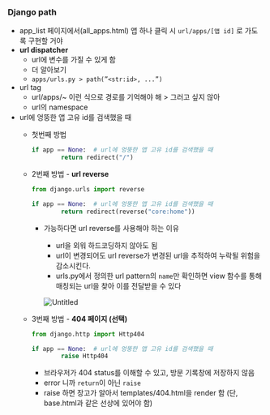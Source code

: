 ### Django path

- app_list 페이지에서(all_apps.html) 앱 하나 클릭 시 `url/apps/[앱 id]` 로 가도록 구현할 거야
- **url dispatcher**
    - url에 변수를 가질 수 있게 함
    - 더 알아보기
    - `apps/urls.py > path(”<str:id>, ...”)`
- url tag
    - url/apps/~ 이런 식으로 경로를 기억해야 해 > 그러고 싶지 않아
    - url의 namespace
- url에 엉뚱한 앱 고유 id를 검색했을 때
    - 첫번째 방법
        
        ```python
        if app == None:  # url에 엉뚱한 앱 고유 id를 검색했을 때
                return redirect("/")
        ```
        
    
    - 2번째 방법 - **url reverse**
        
        ```python
        from django.urls import reverse
        
        if app == None:  # url에 엉뚱한 앱 고유 id를 검색했을 때
                return redirect(reverse("core:home"))
        ```
        
        - 가능하다면 url reverse를 사용해야 하는 이유
            - url을 외워 하드코딩하지 않아도 됨
            - url이 변경되어도 url reverse가 변경된 url을 추적하여 누락될 위험을 감소시킨다.
            - urls.py에서 정의한 url pattern의 `name`만 확인하면 view 함수를 통해 매칭되는 url을 찾아 이를 전달받을 수 있다
            
            ![Untitled](https://user-images.githubusercontent.com/83692497/162882052-78e00b1f-6490-49cd-b087-242e5013030e.png)

            
        
    - 3번째 방법 - **404 페이지 (선택)**
        
        ```python
        from django.http import Http404
        
        if app == None:  # url에 엉뚱한 앱 고유 id를 검색했을 때
                raise Http404
        ```
        
        - 브라우저가 404 status를 이해할 수 있고, 방문 기록창에 저장하지 않음
        - error 니까 `return`이 아닌 `raise`
        - raise 하면 장고가 알아서 templates/404.html을 render 함 (단, base.html과 같은 선상에 있어야 함)
